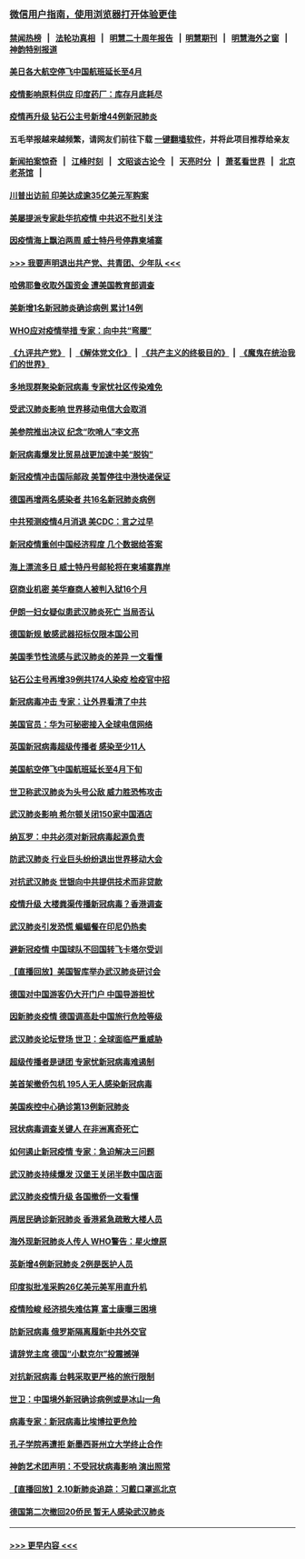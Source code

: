 ### [微信用户指南，使用浏览器打开体验更佳](https://github.com/gfw-breaker/banned-news1/blob/master/indexes/wechat-guide.md?t=0)
#### [禁闻热榜](热点新闻.md?t=0)  &nbsp;&nbsp;|&nbsp;&nbsp; [法轮功真相](https://github.com/gfw-breaker/truth/blob/master/README.md?t=0) &nbsp;&nbsp;|&nbsp;&nbsp; [明慧二十周年报告](https://github.com/gfw-breaker/mh-reports/blob/master/README.md?t=0) &nbsp;&nbsp;|&nbsp;&nbsp;[明慧期刊](https://github.com/gfw-breaker/mh-qikan) &nbsp;&nbsp;|&nbsp;&nbsp; [明慧海外之窗](https://github.com/gfw-breaker/mh-news/blob/master/README.md?t=0) &nbsp;&nbsp;|&nbsp;&nbsp; [神韵特别报道](https://github.com/gfw-breaker/mh-news/blob/master/shenyun.md?t=0)
#### [美日各大航空停飞中国航班延长至4月](../pages/nsc418/n11865980.md?t=02132044) 
#### [疫情影响原料供应 印度药厂：库存月底耗尽](../pages/nsc418/n11865151.md?t=02132044) 
#### [疫情再升级 钻石公主号新增44例新冠肺炎](../pages/nsc418/n11865033.md?t=02132044) 
#### 五毛举报越来越频繁，请网友们前往下载 [一键翻墙软件](https://github.com/gfw-breaker/ssr-accounts)，并将此项目推荐给亲友
#### [新闻拍案惊奇](https://github.com/gfw-breaker/banned-news1/blob/master/pages/link4.md) &nbsp;&nbsp;|&nbsp;&nbsp; [江峰时刻](https://github.com/gfw-breaker/banned-news1/blob/master/pages/link4.md) &nbsp;&nbsp;|&nbsp;&nbsp; [文昭谈古论今](https://github.com/gfw-breaker/banned-news1/blob/master/pages/link4.md) &nbsp;&nbsp;|&nbsp;&nbsp; [天亮时分](https://github.com/gfw-breaker/banned-news1/blob/master/pages/link4.md) &nbsp;&nbsp;|&nbsp;&nbsp; [萧茗看世界](https://github.com/gfw-breaker/banned-news1/blob/master/pages/link4.md) &nbsp;&nbsp;|&nbsp;&nbsp; [北京老茶馆](https://github.com/gfw-breaker/banned-news1/blob/master/pages/link4.md) &nbsp;&nbsp;|&nbsp;&nbsp; 
#### [川普出访前 印美达成逾35亿美元军购案](../pages/nsc418/n11865444.md?t=02132044) 
#### [美屡提派专家赴华抗疫情 中共迟不批引关注](../pages/nsc418/n11864719.md?t=02132044) 
#### [因疫情海上飘泊两周 威士特丹号停靠柬埔寨](../pages/nsc418/n11865007.md?t=02132044) 
#### [>>> 我要声明退出共产党、共青团、少年队 <<<](https://github.com/begood0513/goodnews/blob/master/quit/letter.md) 
#### [哈佛耶鲁收取外国资金 遭美国教育部调查](../pages/nsc418/n11864950.md?t=02132044) 
#### [美新增1名新冠肺炎确诊病例 累计14例](../pages/nsc418/n11864893.md?t=02132044) 
#### [WHO应对疫情举措 专家：向中共“弯腰”](../pages/nsc418/n11864727.md?t=02132044) 
#### [《九评共产党》](https://github.com/begood0513/9ping.md/blob/master/README.md) &nbsp;|&nbsp; [《解体党文化》](../../../../jtdwh.md/blob/master/README.md)  &nbsp;|&nbsp; [《共产主义的终极目的》](../../../../gczydzjmd.md/blob/master/README.md) &nbsp;|&nbsp; [《魔鬼在统治我们的世界》](../../../../mgztzwmdsj.md/blob/master/README.md) 
#### [多地现群聚染新冠病毒 专家忧社区传染难免](../pages/nsc418/n11864715.md?t=02132044) 
#### [受武汉肺炎影响 世界移动电信大会取消](../pages/nsc418/n11864629.md?t=02132044) 
#### [美参院推出决议 纪念“吹哨人”李文亮](../pages/nsc418/n11863852.md?t=02132044) 
#### [新冠病毒爆发比贸易战更加速中美“脱钩”](../pages/nsc418/n11864470.md?t=02132044) 
#### [新冠疫情冲击国际邮政 美暂停往中港快递保证](../pages/nsc418/n11864207.md?t=02132044) 
#### [德国再增两名感染者 共16名新冠肺炎病例](../pages/nsc418/n11864293.md?t=02132044) 
#### [中共预测疫情4月消退 美CDC：言之过早](../pages/nsc418/n11864310.md?t=02132044) 
#### [新冠疫情重创中国经济程度 几个数据给答案](../pages/nsc418/n11864203.md?t=02132044) 
#### [海上漂流多日 威士特丹号邮轮将在柬埔寨靠岸](../pages/nsc418/n11864029.md?t=02132044) 
#### [窃商业机密 美华裔商人被判入狱16个月](../pages/nsc418/n11863911.md?t=02132044) 
#### [伊朗一妇女疑似患武汉肺炎死亡 当局否认](../pages/nsc418/n11863650.md?t=02132044) 
#### [德国新规 敏感武器招标仅限本国公司](../pages/nsc418/n11863509.md?t=02132044) 
#### [美国季节性流感与武汉肺炎的差异 一文看懂](../pages/nsc418/n11862428.md?t=02132044) 
#### [钻石公主号再增39例共174人染疫 检疫官中招](../pages/nsc418/n11862422.md?t=02132044) 
#### [新冠病毒冲击 专家：让外界看清了中共](../pages/nsc418/n11862280.md?t=02132044) 
#### [美国官员：华为可秘密接入全球电信网络](../pages/nsc418/n11862122.md?t=02132044) 
#### [英国新冠病毒超级传播者 感染至少11人](../pages/nsc418/n11862023.md?t=02132044) 
#### [美国航空停飞中国航班延长至4月下旬](../pages/nsc418/n11861970.md?t=02132044) 
#### [世卫称武汉肺炎为头号公敌 威力胜恐怖攻击](../pages/nsc418/n11861982.md?t=02132044) 
#### [武汉肺炎影响 希尔顿关闭150家中国酒店](../pages/nsc418/n11859887.md?t=02132044) 
#### [纳瓦罗：中共必须对新冠病毒起源负责](../pages/nsc418/n11861810.md?t=02132044) 
#### [防武汉肺炎 行业巨头纷纷退出世界移动大会](../pages/nsc418/n11861795.md?t=02132044) 
#### [对抗武汉肺炎 世银向中共提供技术而非贷款](../pages/nsc418/n11861652.md?t=02132044) 
#### [疫情升级 大楼粪渠传播新冠病毒？香港调查](../pages/nsc418/n11861556.md?t=02132044) 
#### [武汉肺炎引发恐慌 蝙蝠餐在印尼仍热卖](../pages/nsc418/n11861352.md?t=02132044) 
#### [避新冠疫情 中国球队不回国转飞卡塔尔受训](../pages/nsc418/n11861447.md?t=02132044) 
#### [【直播回放】美国智库举办武汉肺炎研讨会](../pages/nsc418/n11859838.md?t=02132044) 
#### [德国对中国游客仍大开门户 中国导游担忧](../pages/nsc418/n11861144.md?t=02132044) 
#### [因新肺炎疫情 德国调高赴中国旅行危险等级](../pages/nsc418/n11861064.md?t=02132044) 
#### [武汉肺炎论坛登场 世卫：全球面临严重威胁](../pages/nsc418/n11860999.md?t=02132044) 
#### [超级传播者是谜团 专家忧新冠病毒难遏制](../pages/nsc418/n11859686.md?t=02132044) 
#### [美首架撤侨包机 195人无人感染新冠病毒](../pages/nsc418/n11859908.md?t=02132044) 
#### [美国疾控中心确诊第13例新冠肺炎](../pages/nsc418/n11859966.md?t=02132044) 
#### [冠状病毒调查关键人 在非洲离奇死亡](../pages/nsc418/n11859798.md?t=02132044) 
#### [如何遏止新冠疫情 专家：急迫解决三问题](../pages/nsc418/n11859685.md?t=02132044) 
#### [武汉肺炎持续爆发 汉堡王关闭半数中国店面](../pages/nsc418/n11859365.md?t=02132044) 
#### [武汉肺炎疫情升级 各国撤侨一文看懂](../pages/nsc418/n11859313.md?t=02132044) 
#### [两居民确诊新冠肺炎 香港紧急疏散大楼人员](../pages/nsc418/n11859332.md?t=02132044) 
#### [海外现新冠肺炎人传人 WHO警告：星火燎原](../pages/nsc418/n11859252.md?t=02132044) 
#### [英新增4例新冠肺炎 2例是医护人员](../pages/nsc418/n11856625.md?t=02132044) 
#### [印度拟批准采购26亿美元美军用直升机](../pages/nsc418/n11859143.md?t=02132044) 
#### [疫情险峻 经济损失难估算 富士康曝三困境](../pages/nsc418/n11859120.md?t=02132044) 
#### [防新冠病毒 俄罗斯隔离履新中共外交官](../pages/nsc418/n11859079.md?t=02132044) 
#### [请辞党主席 德国“小默克尔”投震撼弹](../pages/nsc418/n11858583.md?t=02132044) 
#### [对抗新冠病毒 台韩采取更严格的旅行限制](../pages/nsc418/n11858936.md?t=02132044) 
#### [世卫：中国境外新冠确诊病例或是冰山一角](../pages/nsc418/n11858781.md?t=02132044) 
#### [病毒专家：新冠病毒比埃博拉更危险](../pages/nsc418/n11858572.md?t=02132044) 
#### [孔子学院再遭拒 新墨西哥州立大学终止合作](../pages/nsc418/n11858661.md?t=02132044) 
#### [神韵艺术团声明：不受冠状病毒影响 演出照常](../pages/nsc418/n11858801.md?t=02132044) 
#### [【直播回放】2.10新肺炎追踪：习戴口罩巡北京](../pages/nsc418/n11858548.md?t=02132044) 
#### [德国第二次撤回20侨民 暂无人感染武汉肺炎](../pages/nsc418/n11858633.md?t=02132044) 

----
#### [ >>> 更早内容 <<< ](../indexes/nsc418-earlier.md)
